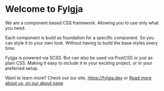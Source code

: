 # Welcome to Fylgja

We are a component based CSS framework. Allowing you to use only what you need.

Each component is build as foundation for a specific component. So you can style it to your own look. Without having to build the base styles every time.

Fylgja is powered via SCSS. But can also be used via PostCSS or just as plain CSS. Making it easy to include it in your exciting project, or in your preferred setup.

Want to learn more? Check out our site, https://fylgja.dev
or [Read more about us, on our about page](https://fylgja.dev/about)
